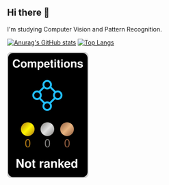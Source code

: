 ## Hi there 👋
I'm studying Computer Vision and Pattern Recognition.


[![Anurag's GitHub stats](https://github-readme-stats.vercel.app/api?username=ppppeach-jam&show_icons=true&theme=radical&count_private=true)](https://github.com/ppppeach-jam/github-readme-stats)
[![Top Langs](https://github-readme-stats.vercel.app/api/top-langs/?username=ppppeach-jam&show_icons=true&theme=radical)](https://github.com/ppppeach-jam/github-readme-stats)

![](./kaggle-plates/Competitions/black.svg)
